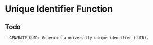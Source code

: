 # Unique Identifier Function
## Todo
    - GENERATE_UUID: Generates a universally unique identifier (UUID).

